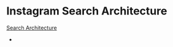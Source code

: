 Instagram Search Architecture
=============================

[Search Architecture](http://instagram-engineering.tumblr.com/post/124162066737/search-architecture)

- 
